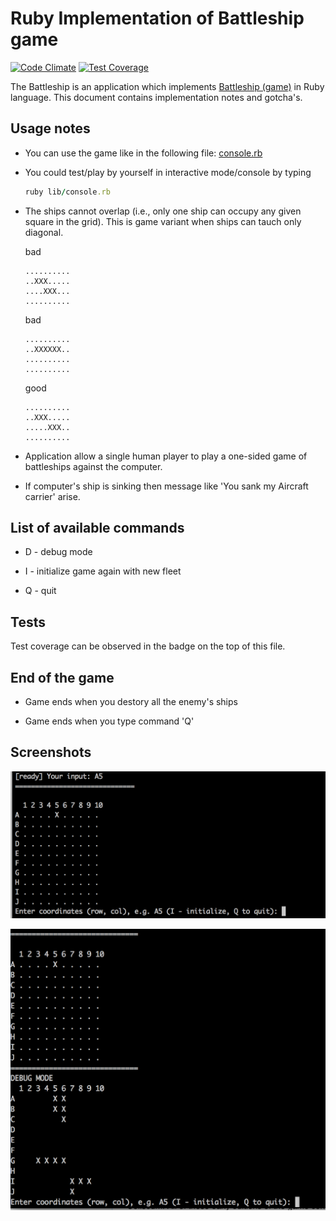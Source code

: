 # Ruby Implementation of Battleship game

[![Code Climate](https://codeclimate.com/github/szymon33/battleship/badges/gpa.svg)](https://codeclimate.com/github/szymon33/battleship)
[![Test Coverage](https://codeclimate.com/github/szymon33/battleship/badges/coverage.svg)](https://codeclimate.com/github/szymon33/battleship/coverage)

The Battleship is an application which implements [Battleship (game)](https://en.wikipedia.org/wiki/Battleship_(game)) in Ruby language. This document contains implementation notes and gotcha's.

## Usage notes

* You can use the game like in the following file: [console.rb](lib/console.rb)

* You could test/play by yourself in interactive mode/console by typing

   ```ruby
   ruby lib/console.rb
   ```

* The ships cannot overlap (i.e., only one ship can occupy any given square in the grid). This is game variant when ships can tauch only diagonal.

  bad

      ..........
      ..XXX.....
      ....XXX...
      ..........

  bad

      ..........
      ..XXXXXX..
      ..........
      ..........

  good

      ..........
      ..XXX.....
      .....XXX..
      ..........

* Application allow a single human player to play a one-sided game of battleships against the computer.

* If computer's ship is sinking then message like 'You sank my Aircraft carrier' arise.

## List of available commands

* D - debug mode

* I - initialize game again with new fleet

* Q - quit

## Tests

Test coverage can be observed in the badge on the top of this file.

## End of the game

* Game ends when you destory all the enemy's ships

* Game ends when you type command 'Q'

## Screenshots

![Screentshot](screenshot1.png)

![Screentshot](screenshot2.png)

